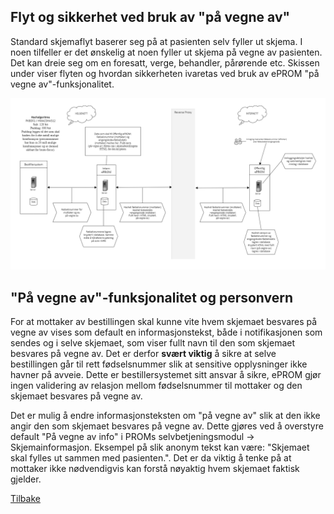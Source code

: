
## Flyt og sikkerhet ved bruk av "på vegne av"

Standard skjemaflyt baserer seg på at pasienten selv fyller ut skjema. I noen tilfeller er det ønskelig at noen fyller ut skjema på vegne av pasienten. Det kan dreie seg om en foresatt, verge, behandler, pårørende etc. Skissen under viser flyten og hvordan sikkerheten ivaretas ved bruk av ePROM "på vegne av"-funksjonalitet.


![Skisse](img/pa_vegne_av_flyt_sikkerhet.png)

## "På vegne av"-funksjonalitet og personvern
For at mottaker av bestillingen skal kunne vite hvem skjemaet besvares på vegne av vises som default en informasjonstekst, både i notifikasjonen som sendes og i selve skjemaet, som viser fullt navn til den som skjemaet besvares på vegne av. Det er derfor **svært viktig** å sikre at selve bestillingen går til rett fødselsnummer slik at sensitive opplysninger ikke havner på avveie. Dette er bestillersystemet sitt ansvar å sikre, ePROM gjør ingen validering av relasjon mellom fødselsnummer til mottaker og den skjemaet besvares på vegne av.

Det er mulig å endre informasjonsteksten om "på vegne av" slik at den ikke angir den som skjemaet besvares på vegne av. Dette gjøres ved å overstyre default "På vegne av info" i PROMs selvbetjeningsmodul -> Skjemainformasjon. Eksempel på slik anonym tekst kan være: "Skjemaet skal fylles ut sammen med pasienten.". Det er da viktig å tenke på at mottaker ikke nødvendigvis kan forstå nøyaktig hvem skjemaet faktisk gjelder.

[Tilbake](./)
